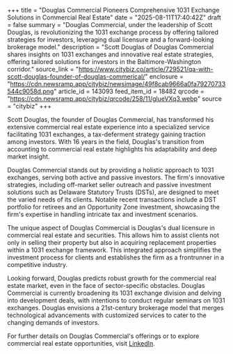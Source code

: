 +++
title = "Douglas Commercial Pioneers Comprehensive 1031 Exchange Solutions in Commercial Real Estate"
date = "2025-08-11T17:40:42Z"
draft = false
summary = "Douglas Commercial, under the leadership of Scott Douglas, is revolutionizing the 1031 exchange process by offering tailored strategies for investors, leveraging dual licensure and a forward-looking brokerage model."
description = "Scott Douglas of Douglas Commercial shares insights on 1031 exchanges and innovative real estate strategies, offering tailored solutions for investors in the Baltimore-Washington corridor."
source_link = "https://www.citybiz.co/article/729521/qa-with-scott-douglas-founder-of-douglas-commerical/"
enclosure = "https://cdn.newsramp.app/citybiz/newsimage/49f8cab9666a0fa79270733544c9058d.png"
article_id = 143093
feed_item_id = 18482
qrcode = "https://cdn.newsramp.app/citybiz/qrcode/258/11/glueVXq3.webp"
source = "citybiz"
+++

<p>Scott Douglas, the founder of Douglas Commercial, has transformed his extensive commercial real estate experience into a specialized service facilitating 1031 exchanges, a tax-deferment strategy gaining traction among investors. With 16 years in the field, Douglas's transition from accounting to commercial real estate highlights his adaptability and deep market insight.</p><p>Douglas Commercial stands out by providing a holistic approach to 1031 exchanges, serving both active and passive investors. The firm's innovative strategies, including off-market seller outreach and passive investment solutions such as Delaware Statutory Trusts (DSTs), are designed to meet the varied needs of its clients. Notable recent transactions include a DST portfolio for retirees and an Opportunity Zone investment, showcasing the firm's expertise in handling intricate tax and investment scenarios.</p><p>The unique aspect of Douglas Commercial is Douglas's dual licensure in commercial real estate and securities. This allows him to assist clients not only in selling their property but also in acquiring replacement properties within a 1031 exchange framework. This integrated approach simplifies the investment process for clients and establishes the firm as a frontrunner in a competitive industry.</p><p>Looking forward, Douglas predicts robust growth for the commercial real estate market, even in the face of sector-specific obstacles. Douglas Commercial is currently broadening its 1031 exchange division and delving into development deals, with intentions to conduct regular seminars on 1031 exchanges. Douglas envisions a 21st-century brokerage model that merges technological advancements with customized services to cater to the changing demands of investors.</p><p>For further details on Douglas Commercial's offerings or to explore commercial real estate opportunities, visit <a href='https://www.linkedin.com' rel='nofollow' target='_blank'>LinkedIn</a>.</p>